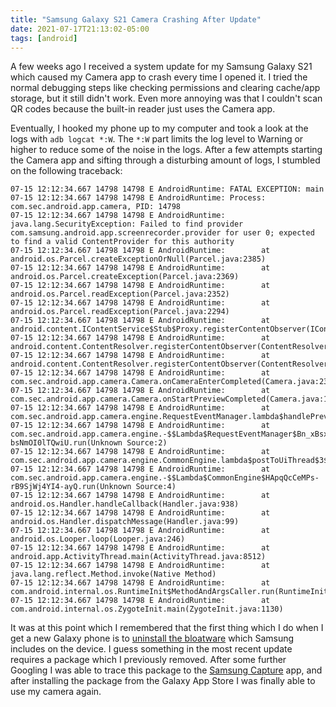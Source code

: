```yaml
---
title: "Samsung Galaxy S21 Camera Crashing After Update"
date: 2021-07-17T21:13:02-05:00
tags: [android]
---
```


A few weeks ago I received a system update for my Samsung Galaxy S21 which caused my Camera app to crash every time I opened it. I tried the normal debugging steps like checking permissions and clearing cache/app storage, but it still didn't work. Even more annoying was that I couldn't scan QR codes because the built-in reader just uses the Camera app.

Eventually, I hooked my phone up to my computer and took a look at the logs with `adb logcat *:W`. The `*:W` part limits the log level to Warning or higher to reduce some of the noise in the logs. After a few attempts starting the Camera app and sifting through a disturbing amount of logs, I stumbled on the following traceback:

```
07-15 12:12:34.667 14798 14798 E AndroidRuntime: FATAL EXCEPTION: main                                                  
07-15 12:12:34.667 14798 14798 E AndroidRuntime: Process: com.sec.android.app.camera, PID: 14798                        
07-15 12:12:34.667 14798 14798 E AndroidRuntime: java.lang.SecurityException: Failed to find provider com.samsung.android.app.screenrecorder.provider for user 0; expected to find a valid ContentProvider for this authority
07-15 12:12:34.667 14798 14798 E AndroidRuntime:        at android.os.Parcel.createExceptionOrNull(Parcel.java:2385)    
07-15 12:12:34.667 14798 14798 E AndroidRuntime:        at android.os.Parcel.createException(Parcel.java:2369)          
07-15 12:12:34.667 14798 14798 E AndroidRuntime:        at android.os.Parcel.readException(Parcel.java:2352)            
07-15 12:12:34.667 14798 14798 E AndroidRuntime:        at android.os.Parcel.readException(Parcel.java:2294)            
07-15 12:12:34.667 14798 14798 E AndroidRuntime:        at android.content.IContentService$Stub$Proxy.registerContentObserver(IContentService.java:1250)
07-15 12:12:34.667 14798 14798 E AndroidRuntime:        at android.content.ContentResolver.registerContentObserver(ContentResolver.java:2637)
07-15 12:12:34.667 14798 14798 E AndroidRuntime:        at android.content.ContentResolver.registerContentObserver(ContentResolver.java:2625)
07-15 12:12:34.667 14798 14798 E AndroidRuntime:        at com.sec.android.app.camera.Camera.onCameraEnterCompleted(Camera.java:2334)
07-15 12:12:34.667 14798 14798 E AndroidRuntime:        at com.sec.android.app.camera.Camera.onStartPreviewCompleted(Camera.java:1034)
07-15 12:12:34.667 14798 14798 E AndroidRuntime:        at com.sec.android.app.camera.engine.RequestEventManager.lambda$handlePreviewRequestApplied$1$RequestEventManager(RequestEventManager.java:221)
07-15 12:12:34.667 14798 14798 E AndroidRuntime:        at com.sec.android.app.camera.engine.-$$Lambda$RequestEventManager$Bn_xBsxcRHSYb-bsNmOI0lTQwiU.run(Unknown Source:2)
07-15 12:12:34.667 14798 14798 E AndroidRuntime:        at com.sec.android.app.camera.engine.CommonEngine.lambda$postToUiThread$3$CommonEngine(CommonEngine.java:1110)
07-15 12:12:34.667 14798 14798 E AndroidRuntime:        at com.sec.android.app.camera.engine.-$$Lambda$CommonEngine$HApqQcCeMPs-rB9SjWj4YI4-ayQ.run(Unknown Source:4)
07-15 12:12:34.667 14798 14798 E AndroidRuntime:        at android.os.Handler.handleCallback(Handler.java:938)          
07-15 12:12:34.667 14798 14798 E AndroidRuntime:        at android.os.Handler.dispatchMessage(Handler.java:99)          
07-15 12:12:34.667 14798 14798 E AndroidRuntime:        at android.os.Looper.loop(Looper.java:246)                      
07-15 12:12:34.667 14798 14798 E AndroidRuntime:        at android.app.ActivityThread.main(ActivityThread.java:8512)    
07-15 12:12:34.667 14798 14798 E AndroidRuntime:        at java.lang.reflect.Method.invoke(Native Method)               
07-15 12:12:34.667 14798 14798 E AndroidRuntime:        at com.android.internal.os.RuntimeInit$MethodAndArgsCaller.run(RuntimeInit.java:602)
07-15 12:12:34.667 14798 14798 E AndroidRuntime:        at com.android.internal.os.ZygoteInit.main(ZygoteInit.java:1130)
```

It was at this point which I remembered that the first thing which I do when I get a new Galaxy phone is to [uninstall the bloatware](https://github.com/khlam/debloat-samsung-android/blob/master/commands.txt) which Samsung includes on the device. I guess something in the most recent update requires a package which I previously removed. After some further Googling I was able to trace this package to the [Samsung Capture](http://galaxystore.samsung.com/prepost/000005060510?langCd=en) app, and after installing the package from the Galaxy App Store I was finally able to use my camera again.
                                                                                                                        
